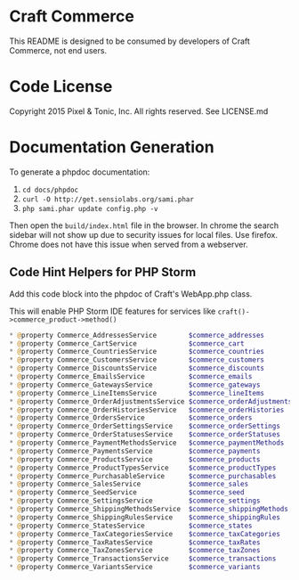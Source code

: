 # Craft Commerce

This README is designed to be consumed by developers of Craft Commerce,
not end users.

# Code License
Copyright 2015 Pixel & Tonic, Inc. All rights reserved. See LICENSE.md

# Documentation Generation

To generate a phpdoc documentation:

1. `cd docs/phpdoc`
2. `curl -O http://get.sensiolabs.org/sami.phar`
3. `php sami.phar update config.php -v`

Then open the `build/index.html` file in the browser. In chrome the search sidebar will not
show up due to security issues for local files. Use firefox. Chrome does not have this issue when
served from a webserver.

## Code Hint Helpers for PHP Storm

Add this code block into the phpdoc of Craft's WebApp.php class.

This will enable PHP Storm IDE features for services like `craft()->commerce_product->method()`

```php
* @property Commerce_AddressesService        $commerce_addresses
* @property Commerce_CartService             $commerce_cart
* @property Commerce_CountriesService        $commerce_countries
* @property Commerce_CustomersService        $commerce_customers
* @property Commerce_DiscountsService        $commerce_discounts
* @property Commerce_EmailsService           $commerce_emails
* @property Commerce_GatewaysService         $commerce_gateways
* @property Commerce_LineItemsService        $commerce_lineItems
* @property Commerce_OrderAdjustmentsService $commerce_orderAdjustments
* @property Commerce_OrderHistoriesService   $commerce_orderHistories
* @property Commerce_OrdersService           $commerce_orders
* @property Commerce_OrderSettingsService    $commerce_orderSettings
* @property Commerce_OrderStatusesService    $commerce_orderStatuses
* @property Commerce_PaymentMethodsService   $commerce_paymentMethods
* @property Commerce_PaymentsService         $commerce_payments
* @property Commerce_ProductsService         $commerce_products
* @property Commerce_ProductTypesService     $commerce_productTypes
* @property Commerce_PurchasableService      $commerce_purchasables
* @property Commerce_SalesService            $commerce_sales
* @property Commerce_SeedService             $commerce_seed
* @property Commerce_SettingsService         $commerce_settings
* @property Commerce_ShippingMethodsService  $commerce_shippingMethods
* @property Commerce_ShippingRulesService    $commerce_shippingRules
* @property Commerce_StatesService           $commerce_states
* @property Commerce_TaxCategoriesService    $commerce_taxCategories
* @property Commerce_TaxRatesService         $commerce_taxRates
* @property Commerce_TaxZonesService         $commerce_taxZones
* @property Commerce_TransactionsService     $commerce_transactions
* @property Commerce_VariantsService         $commerce_variants
```
